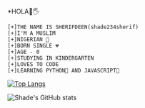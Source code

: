 *HOLA🙂🖐
```
[+]THE NAME IS SHERIFDEEN(shade234sherif)
[+]I'M A MUSLIM
[+]NIGERIAN 💚
[+]BORN SINGLE 💔
[+]AGE - 0
[+]STUDYING IN KINDERGARTEN
[+]LOVES TO CODE
[+]LEARNING PYTHON🐍 AND JAVASCRIPT👾
```

[![Top Langs](https://github-readme-stats.vercel.app/api/top-langs/?username=shade234sherif)](https://github.com/shade234sherif/github-readme-stats)


![Shade's GitHub stats](https://github-readme-stats.vercel.app/api?username=shade234sherif&show_icons=true&theme=radical)

<!---
Cybernetics is a ✨ special ✨ repository because its `README.md` (this file) appears on your GitHub profile.
You can click the Preview link to take a look at your changes.
--->
